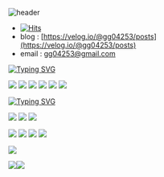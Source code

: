 ![header](https://capsule-render.vercel.app/api?type=rect&height=100&color=black&text=KIM%20MINTAE&fontColor=39FF14&animation=twinkling&reversal=false&fontSize=45&desc=Mobile%20Front-end%20Developer&descAlignY=80&fontAlignY=40&descSize=20&textBg=false) 

- [![Hits](https://hits.seeyoufarm.com/api/count/incr/badge.svg?url=https%3A%2F%2Fgithub.com%2Fmiiiin15&count_bg=%2379C83D&title_bg=%23555555&icon=&icon_color=%23E7E7E7&title=hits&edge_flat=false)](https://hits.seeyoufarm.com)
- blog : [https://velog.io/@gg04253/posts](https://velog.io/@gg04253/posts)
- email : gg04253@gmail.com



[![Typing SVG](https://readme-typing-svg.demolab.com?font=Rubik&size=25&duration=1000&pause=2000&color=39FF14&background=000000D6&center=true&vCenter=true&random=true&width=100&height=40&lines=⚒️%20Skills%20)](https://git.io/typing-svg)

<img src="https://img.shields.io/badge/java-000000?style=for-the-badge&logo=java&logoColor=#CC0000"> <img src="https://img.shields.io/badge/kotlin-000000?style=for-the-badge&logo=kotlin&logoColor=#7F52FF"> <img src="https://img.shields.io/badge/react-000000?style=for-the-badge&logo=react&logoColor=#61DAFB"> <img src="https://img.shields.io/badge/reactnative-000000?style=for-the-badge&logo=react&logoColor=#39477F"> <img src="https://img.shields.io/badge/typescript-000000?style=for-the-badge&logo=typescript&logoColor=#3178C6"> <img src="https://img.shields.io/badge/nextdotjs-000000?style=for-the-badge&logo=nextdotjs&logoColor=white">

  
[![Typing SVG](https://readme-typing-svg.demolab.com?font=Rubik&size=25&duration=1000&pause=2000&color=39FF14&background=000000D6&center=true&vCenter=true&random=true&width=100&height=40&lines=⚒️%20Tools%20)](https://git.io/typing-svg)

<img src="https://img.shields.io/badge/PlayConsole-000000?style=for-the-badge&logo=googleplay&logoColor=#4285F4"> <img src="https://img.shields.io/badge/onestore-000000?style=for-the-badge&logo=onstore&logoColor=#4285F4"> <img src="https://img.shields.io/badge/firebase-000000?style=for-the-badge&logo=firebase&logoColor=#FC4C02"> 

<img src="https://img.shields.io/badge/notion-000000?style=for-the-badge&logo=notion&logoColor=white"> <img src="https://img.shields.io/badge/slack-000000?style=for-the-badge&logo=slack&logoColor=#4A154B"> <img src="https://img.shields.io/badge/zeplin-000000?style=for-the-badge&logo=circle&logoColor=#FFB441"> <img src="https://img.shields.io/badge/figma-000000?style=for-the-badge&logo=figma&logoColor=#F24E1E"> 

![](http://github-profile-summary-cards.vercel.app/api/cards/profile-details?username=miiiin15&theme=chartreuse_dark)

![](http://github-profile-summary-cards.vercel.app/api/cards/repos-per-language?username=miiiin15&theme=chartreuse_dark)![](http://github-profile-summary-cards.vercel.app/api/cards/productive-time?username=miiiin15&theme=chartreuse_dark&utcOffset=8)
